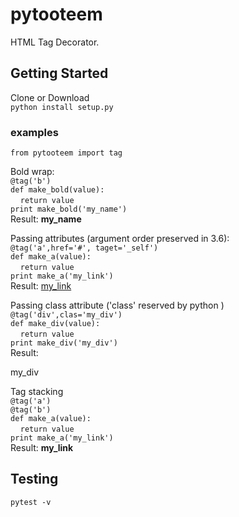 # pytooteem  

HTML Tag Decorator.

## Getting Started

Clone or Download  
`python install setup.py`  
 
### examples 
`from pytooteem import tag` 
  
Bold wrap:    
`@tag('b')`  
`def make_bold(value):`  
&nbsp;&nbsp;&nbsp;&nbsp;`return value`  
`print make_bold('my_name')`  
Result: <b>my_name</b>  

Passing attributes (argument order preserved in 3.6):  
`@tag('a',href='#', taget='_self')`  
`def make_a(value):`  
&nbsp;&nbsp;&nbsp;&nbsp;`return value`  
`print make_a('my_link')`  
Result: <a href="#" target="_self">my_link</a>  

Passing class attribute ('class' reserved by python )  
`@tag('div',clas='my_div')`  
`def make_div(value):`  
&nbsp;&nbsp;&nbsp;&nbsp;`return value`  
`print make_div('my_div')`  
Result: <div class="my_div">my_div</div>  

Tag stacking  
`@tag('a')`  
`@tag('b')`  
`def make_a(value):`  
&nbsp;&nbsp;&nbsp;&nbsp;`return value`  
`print make_a('my_link')`  
Result: <a><b>my_link</b></a>  

## Testing	
`pytest -v`




 
  


    